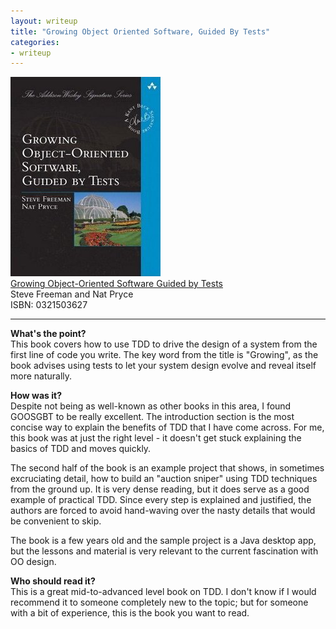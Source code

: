 ```yaml
---
layout: writeup
title: "Growing Object Oriented Software, Guided By Tests"
categories:
- writeup
---
```


![](/static/goos-gbt.jpg)  
[Growing Object-Oriented Software Guided by Tests][link]   
Steve Freeman and Nat Pryce       
ISBN: 0321503627

---

**What's the point?**  
This book covers how to use TDD to drive the design of a system from the first line of
code you write. The key word from the title is "Growing", as the book advises using tests
to let your system design evolve and reveal itself more naturally.

**How was it?**  
Despite not being as well-known as other books in this area, I found GOOSGBT to be really
excellent. The introduction section is the most concise way to explain the benefits of
TDD that I have come across. For me, this book was at just the right level - it doesn't 
get stuck explaining the basics of TDD and moves quickly.

The second half of the book is an example project that shows, in sometimes 
excruciating detail, how to build an "auction sniper" using TDD techniques from the 
ground up. It is very dense reading, but it does serve as a good example of practical 
TDD. Since every step is explained and justified, the authors are forced to avoid 
hand-waving over the nasty details that would be convenient to skip.

The book is a few years old and the sample project is a Java desktop app, but the lessons
and material is very relevant to the current fascination with OO design.

**Who should read it?**  
This is a great mid-to-advanced level book on TDD. I don't know if I would recommend 
it to someone completely new to the topic; but for someone with a bit of experience,
this is the book you want to read.

[link]: http://www.amazon.com/exec/obidos/ASIN/0321503627/ref=nosim&tag=bookreview0a1-20
